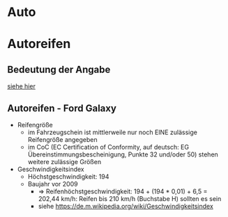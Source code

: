 # Auto
# Autoreifen
## Bedeutung der Angabe
[siehe hier](https://de.wikipedia.org/wiki/Autoreifen#Reifengr.C3.B6.C3.9Fe.2C_metrische_Reifenbezeichnung_bzw._-markierung)
## Autoreifen - Ford Galaxy 

* Reifengröße
  * im Fahrzeugschein ist mittlerweile nur noch EINE zulässige Reifengröße angegeben
  * im CoC (EC Certification of Conformity, auf deutsch: EG Übereinstimmungsbescheinigung, Punkte 32 und/oder 50) stehen weitere zulässige Größen
* Geschwindigkeitsindex
  * Höchstgeschwindigkeit: 194
  * Baujahr vor 2009
    * => Reifenhöchstgeschwindigkeit: 194 + (194 * 0,01) + 6,5 = 202,44 km/h: Reifen bis 210 km/h (Buchstabe H) sollten es sein
    * siehe https://de.m.wikipedia.org/wiki/Geschwindigkeitsindex
